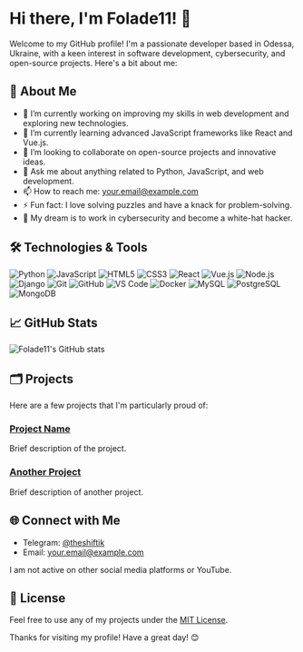 # Hi there, I'm Folade11! 👋

Welcome to my GitHub profile! I'm a passionate developer based in Odessa, Ukraine, with a keen interest in software development, cybersecurity, and open-source projects. Here's a bit about me:

## 🚀 About Me

- 🔭 I’m currently working on improving my skills in web development and exploring new technologies.
- 🌱 I’m currently learning advanced JavaScript frameworks like React and Vue.js.
- 👯 I’m looking to collaborate on open-source projects and innovative ideas.
- 💬 Ask me about anything related to Python, JavaScript, and web development.
- 📫 How to reach me: [your.email@example.com](mailto:your.email@example.com)
- ⚡ Fun fact: I love solving puzzles and have a knack for problem-solving.
- 🌟 My dream is to work in cybersecurity and become a white-hat hacker.

## 🛠️ Technologies & Tools

![Python](https://img.shields.io/badge/Python-3776AB?style=for-the-badge&logo=python&logoColor=white)
![JavaScript](https://img.shields.io/badge/JavaScript-F7DF1E?style=for-the-badge&logo=javascript&logoColor=black)
![HTML5](https://img.shields.io/badge/HTML5-E34F26?style=for-the-badge&logo=html5&logoColor=white)
![CSS3](https://img.shields.io/badge/CSS3-1572B6?style=for-the-badge&logo=css3&logoColor=white)
![React](https://img.shields.io/badge/React-61DAFB?style=for-the-badge&logo=react&logoColor=black)
![Vue.js](https://img.shields.io/badge/Vue.js-4FC08D?style=for-the-badge&logo=vue.js&logoColor=white)
![Node.js](https://img.shields.io/badge/Node.js-339933?style=for-the-badge&logo=nodedotjs&logoColor=white)
![Django](https://img.shields.io/badge/Django-092E20?style=for-the-badge&logo=django&logoColor=white)
![Git](https://img.shields.io/badge/Git-F05032?style=for-the-badge&logo=git&logoColor=white)
![GitHub](https://img.shields.io/badge/GitHub-181717?style=for-the-badge&logo=github&logoColor=white)
![VS Code](https://img.shields.io/badge/VS%20Code-007ACC?style=for-the-badge&logo=visual-studio-code&logoColor=white)
![Docker](https://img.shields.io/badge/Docker-2496ED?style=for-the-badge&logo=docker&logoColor=white)
![MySQL](https://img.shields.io/badge/MySQL-4479A1?style=for-the-badge&logo=mysql&logoColor=white)
![PostgreSQL](https://img.shields.io/badge/PostgreSQL-336791?style=for-the-badge&logo=postgresql&logoColor=white)
![MongoDB](https://img.shields.io/badge/MongoDB-47A248?style=for-the-badge&logo=mongodb&logoColor=white)

## 📈 GitHub Stats

![Folade11's GitHub stats](https://github-readme-stats.vercel.app/api?username=Folade11&show_icons=true&theme=radical)

## 🗂️ Projects

Here are a few projects that I'm particularly proud of:

### [Project Name](https://github.com/Folade11/project-repo)
Brief description of the project.

### [Another Project](https://github.com/Folade11/another-project-repo)
Brief description of another project.

## 🌐 Connect with Me

- Telegram: [@theshiftik](https://t.me/theshiftik)
- Email: [your.email@example.com](mailto:your.email@example.com)

I am not active on other social media platforms or YouTube.

## 📜 License

Feel free to use any of my projects under the [MIT License](LICENSE).

Thanks for visiting my profile! Have a great day! 😊

